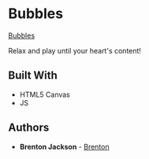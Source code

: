 # Bubbles


[Bubbles](https://kind-cray-2ee7ea.netlify.app/)

Relax and play until your heart's content!


## Built With

* HTML5 Canvas
* JS




## Authors

* **Brenton Jackson** - [Brenton](https://github.com/brentonjackson)


